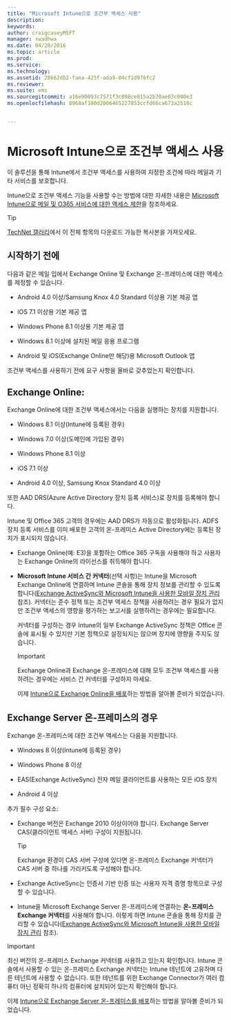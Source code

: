 ```yaml
---
title: "Microsoft Intune으로 조건부 액세스 사용"
description: 
keywords: 
author: craigcaseyMSFT
manager: swadhwa
ms.date: 04/28/2016
ms.topic: article
ms.prod: 
ms.service: 
ms.technology: 
ms.assetid: 28662db2-faea-425f-ada9-04cf1d976fc2
ms.reviewer: 
ms.suite: ems
ms.sourcegitcommit: a16e90093c7571f3c098ce815a2b70ae03c080e3
ms.openlocfilehash: 8968af180d2006465227853ccfd66ca673a2510c


---
```


# Microsoft Intune으로 조건부 액세스 사용
이 솔루션을 통해 Intune에서 조건부 액세스를 사용하여 지정한 조건에 따라 메일과 기타 서비스를 보호합니다.

Intune으로 조건부 액세스 기능을 사용할 수는 방법에 대한 자세한 내용은 [Microsoft Intune으로 메일 및 O365 서비스에 대한 액세스 제한](/intune/deploy-use/restrict-access-to-email-and-o365-services-with-microsoft-intune)을 참조하세요.

> [!TIP]
> [TechNet 갤러리](https://gallery.technet.microsoft.com/protect-company-data-and-8c5e08b4)에서 이 전체 항목의 다운로드 가능한 복사본을 가져오세요.

## 시작하기 전에
다음과 같은 메일 입에서 Exchange Online 및 Exchange 온-프레미스에 대한 액세스를 제정할 수 있습니다.

-   Android 4.0 이상/Samsung Knox 4.0 Standard 이상용 기본 제공 앱

-   iOS 7.1 이상용 기본 제공 앱

-   Windows Phone 8.1 이상용 기본 제공 앱

-   Windows 8.1 이상에 설치된 메일 응용 프로그램

-   Android 및 iOS(Exchange Online만 해당)용 Microsoft Outlook 앱

조건부 액세스를 사용하기 전에 요구 사항을 올바로 갖추었는지 확인합니다.

## Exchange Online:
Exchange Online에 대한 조건부 액세스에서는 다음을 실행하는 장치를 지원합니다.

-   Windows 8.1 이상(Intune에 등록된 경우)

-   Windows 7.0 이상(도메인에 가입된 경우)

-   Windows Phone 8.1 이상

-   iOS 7.1 이상

-   Android 4.0 이상, Samsung Knox Standard 4.0 이상

또한 AAD DRS(Azure Active Directory 장치 등록 서비스)로 장치를 등록해야 합니다.

Intune 및 Office 365 고객의 경우에는 AAD DRS가 자동으로 활성화됩니다. ADFS 장치 등록 서비스를 이미 배포한 고객의 온-프레미스 Active Directory에는 등록된 장치가 표시되지 않습니다.

-   Exchange Online(예: E3)을 포함하는 Office 365 구독을 사용해야 하고 사용자는 Exchange Online의 라이선스를 취득해야 합니다.

-   **Microsoft Intune 서비스 간 커넥터**(선택 사항)는 Intune을 Microsoft Exchange Online에 연결하며 Intune 콘솔을 통해 장치 정보를 관리할 수 있도록 합니다([Exchange ActiveSync와 Microsoft Intune을 사용한 모바일 장치 관리](/intune/deploy-use/mobile-device-management-with-exchange-activesync-and-microsoft-intune) 참조). 커넥터는 준수 정책 또는 조건부 액세스 정책을 사용하려는 경우 필요가 없지만 조건부 액세스의 영향을 평가하는 보고서를 실행하려는 경우에는 필요합니다.

    커넥터를 구성하는 경우 Intune의 일부 Exchange ActiveSync 정책은 Office 콘솔에 표시될 수 있지만 기본 정책으로 설정되지는 않으며 장치에 영향을 주지도 않습니다.

    > [!IMPORTANT]
    > Exchange Online과 Exchange 온-프레미스에 대해 모두 조건부 액세스를 사용하려는 경우에는 서비스 간 커넥터를 구성하지 마세요.

    이제 [Intune으로 Exchange Online을 배포](conditional-access-intune-exchange-online.md)하는 방법을 알아볼 준비가 되었습니다.

## Exchange Server 온-프레미스의 경우
Exchange 온-프레미스에 대한 조건부 액세스는 다음을 지원합니다.

-   Windows 8 이상(Intune에 등록된 경우)

-   Windows Phone 8 이상

-   EAS(Exchange ActiveSync) 전자 메일 클라이언트를 사용하는 모든 iOS 장치

-   Android 4 이상

추가 필수 구성 요소:

-   Exchange 버전은 Exchange 2010 이상이어야 합니다. Exchange Server CAS(클라이언트 액세스 서버) 구성이 지원됩니다.

    > [!TIP]
    > Exchange 환경이 CAS 서버 구성에 있다면 온-프레미스 Exchange 커넥터가 CAS 서버 중 하나를 가리키도록 구성해야 합니다.

-   Exchange ActiveSync는 인증서 기반 인증 또는 사용자 자격 증명 항목으로 구성할 수 있습니다.

-   Intune을 Microsoft Exchange Server 온-프레미스에 연결하는 **온-프레미스 Exchange 커넥터**를 사용해야 합니다. 이렇게 하면 Intune 콘솔을 통해 장치를 관리할 수 있습니다([Exchange ActiveSync와 Microsoft Intune을 사용한 모바일 장치 관리](/intune/deploy-use/mobile-device-management-with-exchange-activesync-and-microsoft-intune) 참조).

  > [!IMPORTANT]
> 최신 버전의 온-프레미스 Exchange 커넥터를 사용하고 있는지 확인합니다. Intune 콘솔에서 사용할 수 있는 온-프레미스 Exchange 커넥터는 Intune 테넌트에 고유하며 다른 테넌트에 사용할 수 없습니다. 또한 테넌트를 위한 Exchange Connector가 여러 컴퓨터 아닌 정확히 하나의 컴퓨터에 설치되어 있는지 확인해야 합니다.

  이제 [Intune으로 Exchange Server 온-프레미스를 배포](conditional-access-intune-exchange.md)하는 방법을 알아볼 준비가 되었습니다.



<!--HONumber=Jul16_HO2-->


